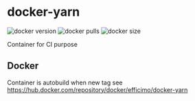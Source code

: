 # docker-yarn

![docker version](https://img.shields.io/docker/v/efficimo/docker-yarn?sort=semver&label=docker%20version)
![docker pulls](https://img.shields.io/docker/pulls/efficimo/docker-yarn)
![docker size](https://img.shields.io/docker/image-size/efficimo/docker-yarn)

Container for CI purpose

## Docker

Container is autobuild when new tag
see https://hub.docker.com/repository/docker/efficimo/docker-yarn
